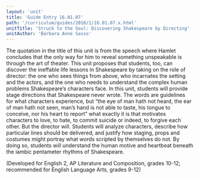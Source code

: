 ```yaml
---
layout: 'unit'
title: 'Guide Entry 16.01.07'
path: '/curriculum/guides/2016/1/16.01.07.x.html'
unitTitle: 'Struck to the Soul: Discovering Shakespeare by Directing'
unitAuthor: 'Barbara Anne Sasso'
---
```


<main>
 <p>
  The quotation in the title of this unit is from the speech where Hamlet concludes that the only way for him to reveal something unspeakable is through the art of theater. This unit proposes that students, too, can discover the ineffable life lessons in Shakespeare by taking on the role of director: the one who sees things from above, who incarnates the setting and the actors, and the one who needs to understand the complex human problems Shakespeare’s characters face. In this unit, students will provide stage directions that Shakespeare never wrote. The words are guidelines for what characters experience, but “the eye of man hath not heard, the ear of man hath not seen, man’s hand is not able to taste, his tongue to conceive, nor his heart to report” what exactly it is that motivates characters to love, to hate, to commit suicide or indeed, to forgive each other. But the director will. Students will analyze characters, describe how particular lines should be delivered, and justify how staging, props and costumes might portray what words scripted by themselves do not. By doing so, students will understand the human motive and heartbeat beneath the iambic pentameter rhythms of Shakespeare.
 </p>
 <p>
  (Developed for English 2, AP Literature and Composition, grades 10-12; recommended for English Language Arts, grades 9-12)
 </p>
</main>
